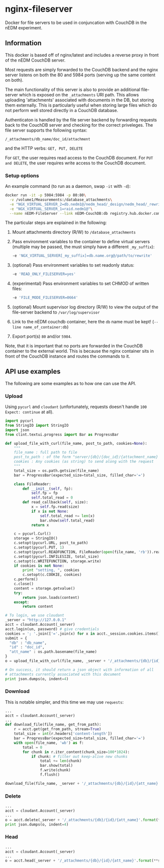 nginx-fileserver
================

Docker for file servers to be used in conjuncation with CouchDB in the nEDM experiment.

## Information

This docker is based off of nginx/latest and includes a reverse proxy in front
of the nEDM CouchDB server.

Most requests are simply forwarded to the CouchDB backend and the nginx server
listens on both the 80 and 5984 ports (serving up the same content on both).

The main functionality of this server is also to provide an additional
file-server which is exposed on the `_attachments` URI path.  This allows
uploading 'attachments' associated with documents in the DB, but storing them
externally.  This is particularly useful when storing large files which do not
perform well stored directly in a CouchDB database.

Authenticaton is handled by the file server backend by forwarding requests back
to the CouchDB server and checking for the correct priveleges.  The file server
supports the following syntax:

`/_attachments/db_name/doc_id/attachment`

and the HTTP verbs: `GET, PUT, DELETE`

For `GET`, the user requires read access to the CouchDB document.
For `PUT and DELETE`, the user requires write access to the CouchDB document.



### Setup options

An example command (to run as a daemon, swap `-it` with `-d`):

```sh
docker run -it -p 5984:5984 -p 80:80\
  -v /volume1/Measurements:/database_attachments\
  -e "NGX_VIRTUAL_SERVER_2=db.nedm1@/nedm_head/_design/nedm_head/_rewrite"\
  -e "NGX_VIRTUAL_SERVER_1=raid.nedm1@"\
  --name nEDM-FileServer --link nEDM-CouchDB:db registry.hub.docker.com/mgmarino/fileserver-docker:latest
```

The particular steps are explained in the following:

1. Mount attachments directory (R/W) to `/database_attachments`
1. Pass environment variables to the container to define virtual servers
(multiple may be passed, the must simply have a different `_my_suffix`):

    ```bash
    -e 'NGX_VIRTUAL_SERVER[_my_suffix]=db.name.org@/path/to/rewrite'
    ```

1. (optional) Pass environment variables to set readonly status:

    ```bash
    -e 'READ_ONLY_FILESERVER=yes'
    ```

1. (experimental) Pass environment variables to set CHMOD of written files:

    ```bash
    -e 'FILE_MODE_FILESERVER=0664'
    ```

1. (optional) Mount supervisor log directory (R/W) to view the output of the file-server backend to `/var/log/supervisor`
1. Link to the nEDM couchdb container, here the `db` name must be kept! (`--line name_of_container:db`)
1. Export port(s) `80` and/or `5984`.

Note, that it is important that no ports are forwarded in the CouchDB container
to the external world.  This is because the nginx container sits in front of
the CouchDB instance and routes the commands to it.


## API use examples

The following are some examples as to how one can use the API.

### Upload

Using `pycurl` and `cloudant` (unfortunately, requests doesn't handle `100
Expect: continue` at all).

```python
import pycurl
from StringIO import StringIO
import json
from clint.textui.progress import Bar as ProgressBar

def upload_file_with_curl(file_name, post_to_path, cookies=None):
    """
    file_name : full path to file
    post_to_path : of the form "server/{db}/{doc_id}/{attachment_name}
    cookies : Any cookies (as string) to send along with the request
    """
    total_size = os.path.getsize(file_name)
    bar = ProgressBar(expected_size=total_size, filled_char='=')

    class FileReader:
        def __init__(self, fp):
            self.fp = fp
            self.total_read = 0
        def read_callback(self, size):
            x = self.fp.read(size)
            if x is not None:
                self.total_read += len(x)
                bar.show(self.total_read)
            return x

    c = pycurl.Curl()
    storage = StringIO()
    c.setopt(pycurl.URL, post_to_path)
    c.setopt(pycurl.PUT, 1)
    c.setopt(pycurl.READFUNCTION, FileReader(open(file_name, 'rb')).read_callback)
    c.setopt(pycurl.INFILESIZE, total_size)
    c.setopt(c.WRITEFUNCTION, storage.write)
    if cookies is not None:
        print "setting, ", cookies
        c.setopt(c.COOKIE, cookies)
    c.perform()
    c.close()
    content = storage.getvalue()
    try:
        return json.loads(content)
    except:
        return content

# To login, we use cloudant
_server = "http://127.0.0.1"
acct = cloudant.Account(_server)
acct.login(un, password) # give credentials
cookies = '; '.join(['='.join(x) for x in acct._session.cookies.items()])
submit = {
  "db" : "db_name",
  "id" : "doc_id",
  "att_name" : os.path.basename(file_name)
}
o = upload_file_with_curl(file_name, _server + '/_attachments/{db}/{id}/{att_name}'.format(**submit), cookies)

# On success, it should return a json object with information of all
# attachments currently associated with this document
print json.dumps(o, indent=4)
```

### Download

This is notable simpler, and this time we may use `requests`:

```python
...
acct = cloudant.Account(_server)
...
def download_file(file_name, get_from_path):
    r = acct.get(get_from_path, stream=True)
    total_size = int(r.headers['content-length'])
    bar = ProgressBar(expected_size=total_size, filled_char='=')
    with open(file_name, 'wb') as f:
        total = 0
        for chunk in r.iter_content(chunk_size=100*1024):
            if chunk: # filter out keep-alive new chunks
                total += len(chunk)
                bar.show(total)
                f.write(chunk)
                f.flush()

download_file(file_name, _server + '/_attachments/{db}/{id}/{att_name}'.format(**submit))
```

### Delete

```python
...
acct = cloudant.Account(_server)
...
o = acct.delete(_server + '/_attachments/{db}/{id}/{att_name}'.format(**submit)).json()
print json.dumps(o, indent=4)
```

### Head

```python
...
acct = cloudant.Account(_server)
...
o = acct.head(_server + '/_attachments/{db}/{id}/{att_name}'.format(**submit))
```
